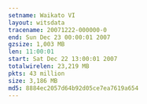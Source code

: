 ```yaml
---
setname: Waikato VI
layout: witsdata
tracename: 20071222-000000-0
end: Sun Dec 23 00:00:01 2007
gzsize: 1,003 MB
len: 11:00:01
start: Sat Dec 22 13:00:01 2007
totalwirelen: 23,219 MB
pkts: 43 million
size: 3,186 MB
md5: 8884ec2057d64b92d05ce7ea7619a654
---
```

